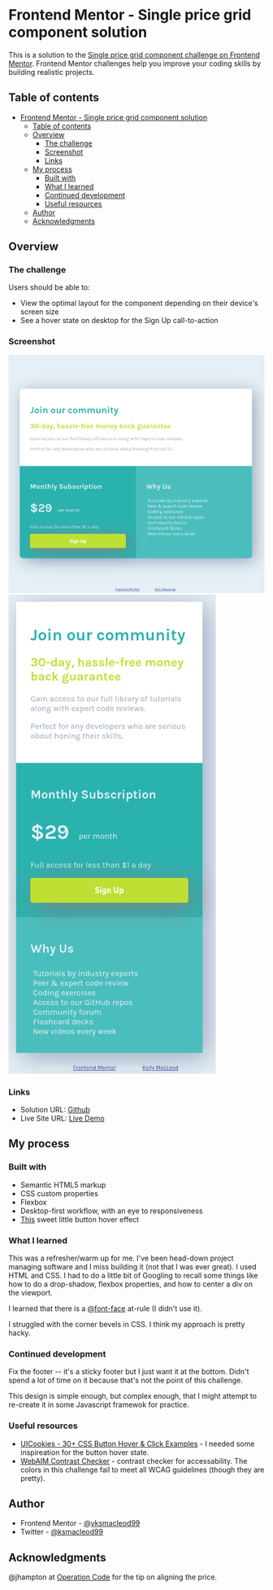 # Frontend Mentor - Single price grid component solution

This is a solution to the [Single price grid component challenge on Frontend Mentor](https://www.frontendmentor.io/challenges/single-price-grid-component-5ce41129d0ff452fec5abbbc). Frontend Mentor challenges help you improve your coding skills by building realistic projects. 

## Table of contents

- [Frontend Mentor - Single price grid component solution](#frontend-mentor---single-price-grid-component-solution)
  - [Table of contents](#table-of-contents)
  - [Overview](#overview)
    - [The challenge](#the-challenge)
    - [Screenshot](#screenshot)
    - [Links](#links)
  - [My process](#my-process)
    - [Built with](#built-with)
    - [What I learned](#what-i-learned)
    - [Continued development](#continued-development)
    - [Useful resources](#useful-resources)
  - [Author](#author)
  - [Acknowledgments](#acknowledgments)


## Overview

### The challenge

Users should be able to:

- View the optimal layout for the component depending on their device's screen size
- See a hover state on desktop for the Sign Up call-to-action

### Screenshot

![](./images/screenshot1.png)
![](./images/screenshot2.png)

### Links

- Solution URL: [Github](https://github.com/ksmacleod99/vigilant-adventure/tree/main/single-price-grid-component-master)
- Live Site URL: [Live Demo](https://vigilant-adventure-1d5f97.netlify.app/single-price-grid-component-master/index.html)

## My process

### Built with

- Semantic HTML5 markup
- CSS custom properties
- Flexbox
- Desktop-first workflow, with an eye to responsiveness
- [This](https://codepen.io/konradwax/pen/woPNqJ) sweet little button hover effect

### What I learned

This was a refresher/warm up for me. I've been head-down project managing software and I miss building it (not that I was ever great). I used HTML and CSS. I had to do a little bit of Googling to recall some things like how to do a drop-shadow, flexbox properties, and how to center a div on the viewport. 

I learned that there is a [@font-face](https://developer.mozilla.org/en-US/docs/Web/CSS/@font-face) at-rule (I didn't use it).

I struggled with the corner bevels in CSS. I think my approach is pretty hacky.


### Continued development

Fix the footer -- it's a sticky footer but I just want it at the bottom. Didn't spend a lot of time on it because that's not the point of this challenge.

This design is simple enough, but complex enough, that I might attempt to re-create it in some Javascript framewok for practice.

### Useful resources

- [UICookies - 30+ CSS Button Hover & Click Examples](https://uicookies.com/css-button-hover/) - I needed some inspireation for the button hover state.
- [WebAIM Contrast Checker](https://webaim.org/resources/contrastchecker/) - contrast checker for accessability. The colors in this challenge fail to meet all WCAG guidelines (though they are pretty).

## Author

- Frontend Mentor - [@yksmacleod99](https://www.frontendmentor.io/profile/ksmacleod99)
- Twitter - [@ksmacleod99](https://www.twitter.com/ksmacleod99)


## Acknowledgments
@jhampton at [Operation Code](http://www.operationcode.org) for the tip on aligning the price.

